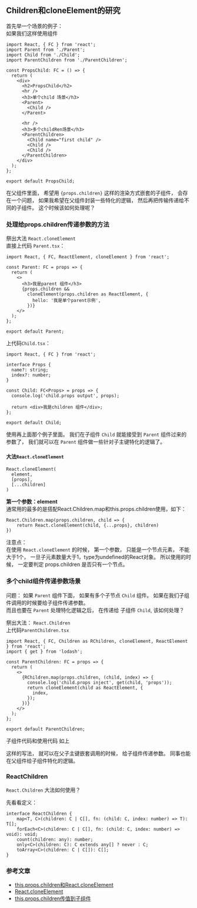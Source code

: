 ## Children和cloneElement的研究

首先举一个场景的例子：                         
如果我们这样使用组件                      
```
import React, { FC } from 'react';
import Parent from './Parent';
import Child from './Child';
import ParentChildren from './ParentChildren';

const PropsChild: FC = () => {
  return (
    <div>
      <h2>PropsChild</h2>
      <hr />
      <h3>单个child 场景</h3>
      <Parent>
        <Child />
      </Parent>

      <hr />
      <h3>多个childRen场景</h3>
      <ParentChildren>
        <Child name="first child" />
        <Child />
        <Child />
      </ParentChildren>
    </div>
  );
};

export default PropsChild;
```

在父组件里面， 希望用 `{props.children}` 这样的渲染方式嵌套的子组件， 会存在一个问题， 如果我希望在父组件封装一些特化的逻辑， 
然后再把传输传递给不同的子组件。 这个时候该如何处理呢？

### 处理给props.children传递参数的方法
祭出大法 `React.cloneElement`                       
直接上代码 `Parent.tsx`：                                       
```
import React, { FC, ReactElement, cloneElement } from 'react';

const Parent: FC = props => {
  return (
    <>
      <h3>我是parent 组件</h3>
      {props.children &&
        cloneElement(props.children as ReactElement, {
          hello: '我是单个parent示例',
        })}
    </>
  );
};

export default Parent;
```

上代码`Child.tsx`：                                       
```
import React, { FC } from 'react';

interface Props {
  name?: string;
  index?: number;
}

const Child: FC<Props> = props => {
  console.log('child.props output', props);  

  return <div>我是children 组件</div>;
};

export default Child;
```

使用再上面那个例子里面。
我们在子组件 `Child` 就能接受到 `Parent` 组件过来的参数了， 我们就可以在 `Parent` 组件做一些针对子主键特化的逻辑了。

#### 大法`React.cloneElement`
```
React.cloneElement(
  element,
  [props],
  [...children]
)
```

**第一个参数：element**                       
通常用的最多的是搭配React.Children.map和this.props.children使用，如下：                 
```
React.Children.map(props.children, child => {
    return React.cloneElement(child, {...props}, children)
})
```

注意点：               
在使用 `React.cloneElement` 的时候， 第一个参数， 只能是一个节点元素， 不能大于1个， 一旦子元素数量大于1，type为undefined的React对象。
所以使用的时候， 一定要判定 props.children 是否只有一个节点。 




### 多个child组件传递参数场景
问题： 如果 `Parent` 组件下面， 如果有多个子节点 `Child` 组件。 如果在我们子组件调用的时候要给子组件传递参数。                  
而且也要在 `Parent` 处理特化逻辑之后， 在传递给 子组件 `Child`, 该如何处理？                       

祭出大法： `React.Children`                      
上代码`ParentChildren.tsx`                     
```
import React, { FC, Children as RChildren, cloneElement, ReactElement } from 'react';
import { get } from 'lodash';

const ParentChildren: FC = props => {
  return (
    <>
      {RChildren.map(props.children, (child, index) => {
        console.log('child.props inject', get(child, 'props'));
        return cloneElement(child as ReactElement, {
          index,
        });
      })}
    </>
  );
};

export default ParentChildren;
```

子组件代码和使用代码 如上                                   

这样的写法， 就可以在父子主键嵌套调用的时候， 给子组件传递参数。 同事也能在父组件给子组件特化的逻辑。                        


### ReactChildren
`React.Children` 大法如何使用？                        

先看看定义：                      
```
interface ReactChildren {
    map<T, C>(children: C | C[], fn: (child: C, index: number) => T): T[];
    forEach<C>(children: C | C[], fn: (child: C, index: number) => void): void;
    count(children: any): number;
    only<C>(children: C): C extends any[] ? never : C;
    toArray<C>(children: C | C[]): C[];
}
```







### 参考文章

- [this.props.children和React.cloneElement](https://www.jianshu.com/p/a267c674ec7e)
- [React.cloneElement](https://www.jianshu.com/p/2ccf0cd14388)
- [this.props.children传值到子组件](https://www.jianshu.com/p/0127d5f662c0)
